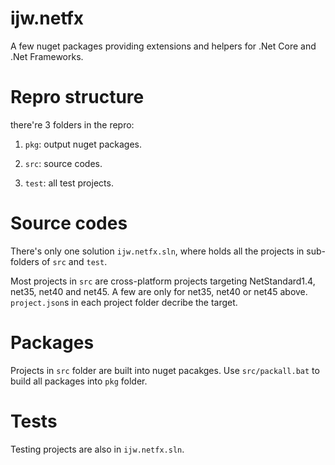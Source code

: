 # ijw.netfx
A few nuget packages providing extensions and helpers for .Net Core and .Net Frameworks. 

# Repro structure
there're 3 folders in the repro:

  1. `pkg`: output nuget packages.

  2. `src`: source codes.

  3. `test`: all test projects.

# Source codes
There's only one solution `ijw.netfx.sln`, where holds all the projects in sub-folders of `src` and `test`.

Most projects in `src` are cross-platform projects targeting NetStandard1.4, net35, net40 and net45. A few are only for net35, net40 or net45 above. `project.json`s in each project folder decribe the target.

# Packages
Projects in `src` folder are built into nuget pacakges. Use `src/packall.bat` to build all packages into `pkg` folder.

# Tests
Testing projects are also in `ijw.netfx.sln`.
